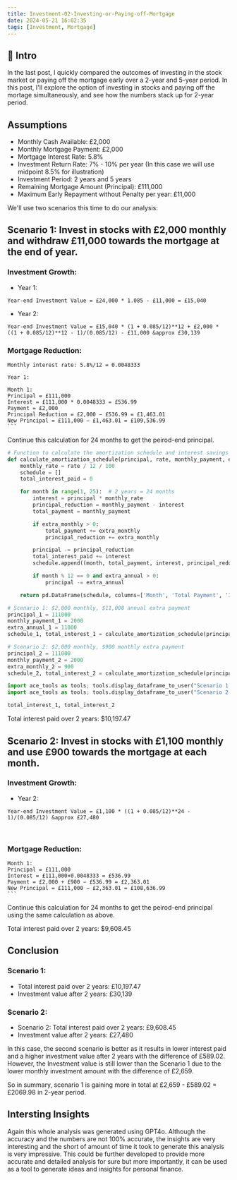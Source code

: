 ```yaml
---
title: Investment-02-Investing-or-Paying-off-Mortgage
date: 2024-05-21 16:02:35
tags: [Investment, Mortgage]
---
```


## 🔎 Intro

In the last post, I quickly compared the outcomes of investing in the stock market or paying off the mortgage early over a 2-year and 5-year period. In this post, I'll explore the option of investing in stocks and paying off the mortage simultaneously, and see how the numbers stack up for 2-year period.

<!-- more -->

## Assumptions

- Monthly Cash Available: £2,000
- Monthly Mortgage Payment: £2,000
- Mortgage Interest Rate: 5.8%
- Investment Return Rate: 7% - 10% per year (In this case we will use midpoint 8.5% for illustration)
- Investment Period: 2 years and 5 years
- Remaining Mortgage Amount (Principal): £111,000
- Maximum Early Repayment without Penalty per year: £11,000

We'll use two scenarios this time to do our analysis:

## Scenario 1: Invest in stocks with £2,000 monthly and withdraw £11,000 towards the mortgage at the end of year.

### Investment Growth:

- Year 1:

```
Year-end Investment Value = £24,000 * 1.085 - £11,000 = £15,040
```

- Year 2:

```
Year-end Investment Value = £15,040 * (1 + 0.085/12)**12 + £2,000 * ((1 + 0.085/12)**12 - 1)/(0.085/12) - £11,000 &approx £30,139
```

### Mortgage Reduction:

```
Monthly interest rate: 5.8%/12 = 0.0048333

Year 1:

Month 1: 
Principal = £111,000
Interest = £111,000 * 0.0048333 = £536.99
Payment = £2,000
Principal Reduction = £2,000 − £536.99 = £1,463.01
New Principal = £111,000 − £1,463.01 = £109,536.99
​```
```
Continue this calculation for 24 months to get the peirod-end principal.

```python
# Function to calculate the amortization schedule and interest savings
def calculate_amortization_schedule(principal, rate, monthly_payment, extra_annual=0, extra_monthly=0):
    monthly_rate = rate / 12 / 100
    schedule = []
    total_interest_paid = 0

    for month in range(1, 25):  # 2 years = 24 months
        interest = principal * monthly_rate
        principal_reduction = monthly_payment - interest
        total_payment = monthly_payment

        if extra_monthly > 0:
            total_payment += extra_monthly
            principal_reduction += extra_monthly

        principal -= principal_reduction
        total_interest_paid += interest
        schedule.append((month, total_payment, interest, principal_reduction, principal))

        if month % 12 == 0 and extra_annual > 0:
            principal -= extra_annual

    return pd.DataFrame(schedule, columns=['Month', 'Total Payment', 'Interest', 'Principal Reduction', 'Remaining Principal']), total_interest_paid

# Scenario 1: $2,000 monthly, $11,000 annual extra payment
principal_1 = 111000
monthly_payment_1 = 2000
extra_annual_1 = 11000
schedule_1, total_interest_1 = calculate_amortization_schedule(principal_1, 5.8, monthly_payment_1, extra_annual_1)

# Scenario 2: $2,000 monthly, $900 monthly extra payment
principal_2 = 111000
monthly_payment_2 = 2000
extra_monthly_2 = 900
schedule_2, total_interest_2 = calculate_amortization_schedule(principal_2, 5.8, monthly_payment_2, extra_monthly=extra_monthly_2)

import ace_tools as tools; tools.display_dataframe_to_user("Scenario 1 Amortization Schedule", schedule_1)
import ace_tools as tools; tools.display_dataframe_to_user("Scenario 2 Amortization Schedule", schedule_2)

total_interest_1, total_interest_2
```

Total interest paid over 2 years: $10,197.47


## Scenario 2: Invest in stocks with £1,100 monthly and use £900 towards the mortgage at each month.

### Investment Growth:

- Year 2:

```
Year-end Investment Value = £1,100 * ((1 + 0.085/12)**24 - 1)/(0.085/12) &approx £27,480

```
​
### Mortgage Reduction:

```
Month 1:
Principal = £111,000
Interest = £111,000×0.0048333 = £536.99
Payment = £2,000 + £900 − £536.99 = £2,363.01
New Principal = £111,000 − £2,363.01 = £108,636.99
​```
```

Continue this calculation for 24 months to get the peirod-end principal using the same calculation as above.

Total interest paid over 2 years: $9,608.45

## Conclusion

### Scenario 1: 
- Total interest paid over 2 years: £10,197.47
- Investment value after 2 years: £30,139

### Scenario 2:
- Scenario 2: Total interest paid over 2 years: £9,608.45
- Investment value after 2 years: £27,480

In this case, the second scenario is better as it results in lower interest paid and a higher investment value after 2 years with the difference of £589.02. However, the Investment value is still lower than the Scenario 1 due to the lower monthly investment amount with the difference of £2,659.

So in summary, scenario 1 is gaining more in total at £2,659 - £589.02 = £2069.98 in 2-year period. 

## Intersting Insights

Again this whole analysis was generated using GPT4o. Although the accuracy and the numbers are not 100% accurate, the insights are very interesting and the short of amount of time it took to generate this analysis is very impressive. This could be further developed to provide more accurate and detailed analysis for sure but more importantly, it can be used as a tool to generate ideas and insights for personal finance.


 


